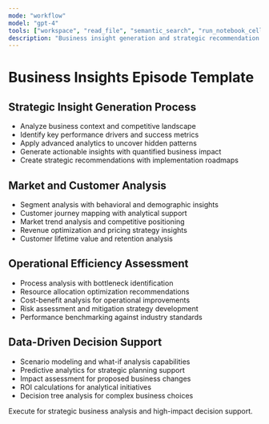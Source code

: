 ```yaml
---
mode: "workflow"
model: "gpt-4"
tools: ["workspace", "read_file", "semantic_search", "run_notebook_cell"]
description: "Business insight generation and strategic recommendation workflows"
---
```


# Business Insights Episode Template

## Strategic Insight Generation Process
- Analyze business context and competitive landscape
- Identify key performance drivers and success metrics
- Apply advanced analytics to uncover hidden patterns
- Generate actionable insights with quantified business impact
- Create strategic recommendations with implementation roadmaps

## Market and Customer Analysis
- Segment analysis with behavioral and demographic insights
- Customer journey mapping with analytical support
- Market trend analysis and competitive positioning
- Revenue optimization and pricing strategy insights
- Customer lifetime value and retention analysis

## Operational Efficiency Assessment
- Process analysis with bottleneck identification
- Resource allocation optimization recommendations
- Cost-benefit analysis for operational improvements
- Risk assessment and mitigation strategy development
- Performance benchmarking against industry standards

## Data-Driven Decision Support
- Scenario modeling and what-if analysis capabilities
- Predictive analytics for strategic planning support
- Impact assessment for proposed business changes
- ROI calculations for analytical initiatives
- Decision tree analysis for complex business choices

Execute for strategic business analysis and high-impact decision support.
